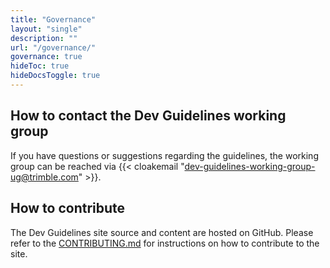 ```yaml
---
title: "Governance"
layout: "single"
description: ""
url: "/governance/"
governance: true
hideToc: true
hideDocsToggle: true
---
```


## How to contact the Dev Guidelines working group

If you have questions or suggestions regarding the guidelines, the working group can be reached via {{< cloakemail "dev-guidelines-working-group-ug@trimble.com" >}}.

## How to contribute

The Dev Guidelines site source and content are hosted on GitHub. Please refer to the [CONTRIBUTING.md](https://github.com/trimble-oss/devguide/blob/main/CONTRIBUTING.md) for instructions on how to contribute to the site.
